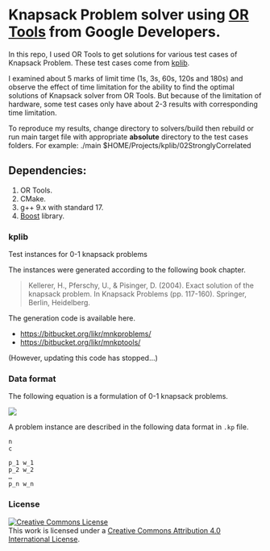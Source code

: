 # Knapsack Problem solver using [OR Tools](https://developers.google.com/optimization) from Google Developers.

In this repo, I used OR Tools to get solutions for various test cases of Knapsack Problem. These test cases come from [kplib](https://github.com/likr/kplib).

I examined about 5 marks of limit time (1s, 3s, 60s, 120s and 180s) and observe the effect of time limitation for the ability to find the optimal solutions of Knapsack solver from OR Tools. But because of the limitation of hardware, some test cases only have about 2-3 results with corresponding time limitation.

To reproduce my results, change directory to solvers/build then rebuild or run main target file with appropriate **absolute** directory to the test cases folders. For example: ./main $HOME/Projects/kplib/02StronglyCorrelated

## Dependencies:
1. OR Tools.
2. CMake.
3. g++ 9.x with standard 17.
4. [Boost](https://www.boost.org/) library.

### kplib

Test instances for 0-1 knapsack problems

The instances were generated according to the following book chapter. 

> Kellerer, H., Pferschy, U., & Pisinger, D. (2004). Exact solution of the knapsack problem. In Knapsack Problems (pp. 117-160). Springer, Berlin, Heidelberg.

The generation code is available here.

* https://bitbucket.org/likr/mnkproblems/
* https://bitbucket.org/likr/mnkptools/

(However, updating this code has stopped...)

### Data format

The following equation is a formulation of 0-1 knapsack problems.

<img src="https://latex.codecogs.com/gif.latex?%5Cbegin%7Baligned%7D%20%5Cmax%20%26%20%5Csum_%7Bi%3D1%7D%5En%20p_i%20x_i%20%5C%5C%20%5Ctext%7Bs.t.%7D%20%26%20%5Csum_%7Bi%3D1%7D%5En%20w_i%20x_i%20%5Cleq%20c%2C%20%5C%5C%20%26%20x_i%20%5Cin%20%5C%7B0%2C%201%5C%7D.%20%5Cend%7Baligned%7D" />

A problem instance are described in the following data format in `.kp` file.

```
n
c

p_1 w_1
p_2 w_2
…
p_n w_n
```


### License

<a rel="license" href="http://creativecommons.org/licenses/by/4.0/"><img alt="Creative Commons License" style="border-width:0" src="https://i.creativecommons.org/l/by/4.0/88x31.png" /></a><br />This work is licensed under a <a rel="license" href="http://creativecommons.org/licenses/by/4.0/">Creative Commons Attribution 4.0 International License</a>.

